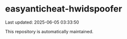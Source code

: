 # easyanticheat-hwidspoofer

Last updated: 2025-06-05 03:33:50

This repository is automatically maintained.
